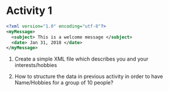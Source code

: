 # Activity 1

```xml
<?xml version="1.0" encoding="utf-8"?>​
<myMessage>​
  <subject> This is a welcome message </subject>​
  <date> Jan 31, 2018 </date>​
</myMessage>
```

1. Create a simple XML file which describes you and your interests/hobbies


2. How to structure the data in previous activity in order to have Name/Hobbies for a group of 10 people?
